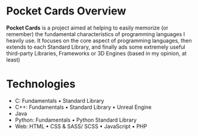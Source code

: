 # Pocket Cards Overview

**Pocket Cards** is a project aimed at helping to easily memorize (or remember) the fundamental characteristics of programming languages I heavily use. 
It focuses on the core aspect of programming languages, then extends to each Standard Library, 
and finally ads some extremely useful third-party Libraries, Frameworks or 3D Engines (based in my opinion, at least)

# Technologies 
- C: Fundamentals • Standard Library 
- C++: Fundamentals • Standard Library • Unreal Engine
- Java
- Python: Fundamentals • Python Standard Library
- Web: HTML • CSS & SASS/ SCSS • JavaScript • PHP
